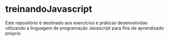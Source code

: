 # treinandoJavascript

Este repositório é destinado aos exercícios e práticas desenvolvidas utilizando a linguagem de programação Javascript para fins de aprendizado próprio.
